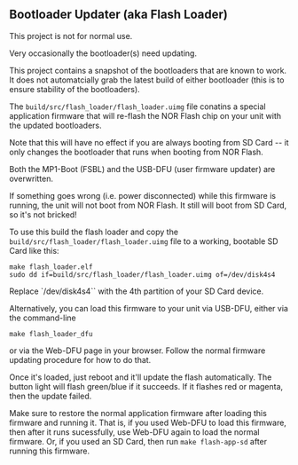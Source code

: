 ## Bootloader Updater (aka Flash Loader)

This project is not for normal use.

Very occasionally the bootloader(s) need updating.

This project contains a snapshot of the bootloaders that are known to work. It does not automatcially
grab the latest build of either bootloader (this is to ensure stability of the bootloaders).

The `build/src/flash_loader/flash_loader.uimg` file conatins a special application firmware
that will re-flash the NOR Flash chip on your unit with the updated bootloaders.

Note that this will have no effect if you are always booting from SD Card -- it only changes
the bootloader that runs when booting from NOR Flash.

Both the MP1-Boot (FSBL) and the USB-DFU (user firmware updater) are overwritten.

If something goes wrong (i.e. power disconnected) while this firmware is running, the unit
will not boot from NOR Flash. It still will boot from SD Card, so it's not bricked!


To use this build the flash loader and copy the `build/src/flash_loader/flash_loader.uimg` file to a working, bootable SD Card like this:

```
make flash_loader.elf
sudo dd if=build/src/flash_loader/flash_loader.uimg of=/dev/disk4s4
```

Replace `/dev/disk4s4`` with the 4th partition of your SD Card device.

Alternatively, you can load this firmware to your unit via USB-DFU, either via the command-line

```
make flash_loader_dfu
```

or via the Web-DFU page in your browser. Follow the normal firmware updating procedure for how to do that.

Once it's loaded, just reboot and it'll update the flash automatically. The button light will flash green/blue
if it succeeds. If it flashes red or magenta, then the update failed.

Make sure to restore the normal application firmware after loading this firmware and running it. That is,
if you used Web-DFU to load this firmware, then after it runs sucessfully, use Web-DFU again to load the normal firmware.
Or, if you used an SD Card, then run `make flash-app-sd` after running this firmware.


